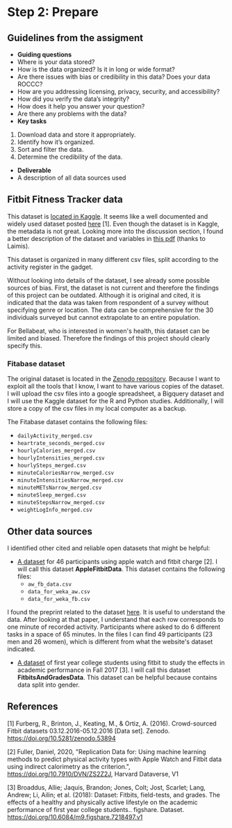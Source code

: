 # Step 2: Prepare
<!--
Ensuring ethical data analysis practices
Addressing issues of bias and credibility
Accessing databases and importing data
Writing simple queries
Organizing and protecting data
Connecting with the data community (optional)

ROCC stands for Reliability, Originality, Comprehensiveness, Current, Cited.
-->

## Guidelines from the assigment

 * __Guiding questions__
  * Where is your data stored?
  * How is the data organized? Is it in long or wide format?
  * Are there issues with bias or credibility in this data? Does your data ROCCC?
  * How are you addressing licensing, privacy, security, and accessibility?
  * How did you verify the data’s integrity?
  * How does it help you answer your question?
  * Are there any problems with the data?
 * __Key tasks__
  1. Download data and store it appropriately.
  2. Identify how it’s organized.
  3. Sort and filter the data.
  4. Determine the credibility of the data.
 * __Deliverable__
  * A description of all data sources used


## Fitbit Fitness Tracker data

This dataset is [located in Kaggle](https://www.kaggle.com/arashnic/fitbit). It seems like a well documented and widely used dataset posted [here](https://zenodo.org/record/53894#.YMoUpnVKiP9) [1]. Even though the dataset is in Kaggle, the metadata is not great. Looking more into the discussion section, I found a better description of the dataset and variables in [this pdf](https://www.fitabase.com/media/1930/fitabasedatadictionary102320.pdf) (thanks to Laimis).

This dataset is organized in many different csv files, split according to the activity register in the gadget.

Without looking into details of the dataset, I see already some possible sources of bias. First, the dataset is not current and therefore the findings of this project can be outdated. Although it is original and cited, it is indicated that the data was taken from respondent of a survey without specifying genre or location. The data can be comprehensive for the 30 individuals surveyed but cannot extrapolate to an entire population.

For Bellabeat, who is interested in women's health, this dataset can be limited and biased. Therefore the findings of this project should clearly specify this.

### Fitabase dataset

The original dataset is located in the [Zenodo repository](https://zenodo.org/record/53894#.YMoUpnVKiP9).
Because I want to exploit all the tools that I know, I want to have various copies of the dataset.
I will upload the csv files into a google spreadsheet, a Bigquery dataset and I will use the Kaggle dataset for the R and Python studies.
Additionally, I will store a copy of the csv files in my local computer as a backup.

The Fitabase dataset contains the following files:
 * `dailyActivity_merged.csv`
 * `heartrate_seconds_merged.csv`
 * `hourlyCalories_merged.csv`
 * `hourlyIntensities_merged.csv`
 * `hourlySteps_merged.csv`
 * `minuteCaloriesNarrow_merged.csv`
 * `minuteIntensitiesNarrow_merged.csv`
 * `minuteMETsNarrow_merged.csv`
 * `minuteSleep_merged.csv`
 * `minuteStepsNarrow_merged.csv`
 * `weightLogInfo_merged.csv`


## Other data sources

I identified other cited and reliable open datasets that might be helpful:  
  * [A dataset](https://dataverse.harvard.edu/dataset.xhtml?persistentId=doi:10.7910/DVN/ZS2Z2J) for 46 participants using apple watch and fitbit charge [2]. I will call this dataset __AppleFitbitData__. This dataset contains the following files:
    * `aw_fb_data.csv`
    * `data_for_weka_aw.csv`
    * `data_for_weka_fb.csv`

  I found the preprint related to the dataset [here](https://assets.researchsquare.com/files/rs-17022/v1/d5923374-d56c-4fe7-a036-949ecf41917e.pdf?c=1631831698). It is useful to understand the data. After looking at that paper, I understand that each row corresponds to one minute of recorded activity. Participants where asked to do 6 different tasks in a space of 65 minutes. In the files I can find 49 participants (23 men and 26 women), which is different from what the website's dataset indicated.

  * [A dataset](https://figshare.com/articles/dataset/Dataset_Fitbits_field-tests_and_grades_The_effects_of_a_healthy_and_physically_active_lifestyle_on_the_academic_performance_of_first_year_college_students_/7218497) of first year college students using fitbit to study the effects in academic performance in Fall 2017 [3]. I will call this dataset __FitbitsAndGradesData__. This dataset can be helpful because contains data split into gender.


## References

[1] Furberg, R., Brinton, J., Keating, M., & Ortiz, A. (2016). Crowd-sourced Fitbit datasets 03.12.2016-05.12.2016 [Data set]. Zenodo. https://doi.org/10.5281/zenodo.53894

[2] Fuller, Daniel, 2020, "Replication Data for: Using machine learning methods to predict physical activity types with Apple Watch and Fitbit data using indirect calorimetry as the criterion.", https://doi.org/10.7910/DVN/ZS2Z2J, Harvard Dataverse, V1

[3] Broaddus, Allie; Jaquis, Brandon; Jones, Colt; Jost, Scarlet; Lang, Andrew; Li, Ailin; et al. (2018): Dataset: Fitbits, field-tests, and grades. The effects of a healthy and physically active lifestyle on the academic performance of first year college students.. figshare. Dataset. https://doi.org/10.6084/m9.figshare.7218497.v1
